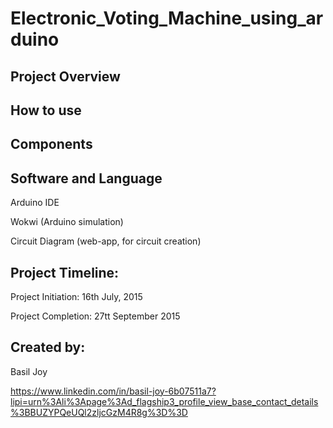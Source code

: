 # Electronic_Voting_Machine_using_arduino

## Project Overview

## How to use

## Components

## Software and Language
   Arduino IDE
   
   Wokwi (Arduino simulation)
   
   Circuit Diagram (web-app, for circuit creation)
  

## Project Timeline:
   Project Initiation: 16th July, 2015
   
   Project Completion: 27tt September 2015

## Created by:
   Basil Joy
   
   https://www.linkedin.com/in/basil-joy-6b07511a7?lipi=urn%3Ali%3Apage%3Ad_flagship3_profile_view_base_contact_details%3BBUZYPQeUQl2zljcGzM4R8g%3D%3D
